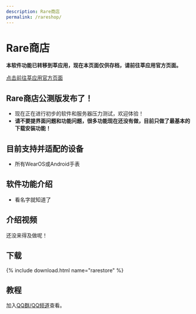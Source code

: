 ```yaml
---
description: Rare商店
permalink: /rareshop/
---
```

# Rare商店

**本软件功能已转移到莘应用，现在本页面仅供存档，请前往莘应用官方页面。**

[点击前往莘应用官方页面](https://edsc.top)

## Rare商店公测版发布了！
* 现在正在进行初步的软件和服务器压力测试，欢迎体验！
* **请不要提界面问题和功能问题，很多功能现在还没有做，目前只做了最基本的下载安装功能！**

## 目前支持并适配的设备
* 所有WearOS或Android手表

## 软件功能介绍
* 看名字就知道了

## 介绍视频

还没来得及做呢！

## 下载

{% include download.html name="rarestore" %}

## 教程

加入[QQ群/QQ频道](/lianxi)查看。
